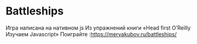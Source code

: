 # Battleships

Игра написана на нативном js
Из упражнений книги «Head first O’Reilly Изучаем Javascript»
Поиграйте :https://meryakubov.ru/battleships/ 
